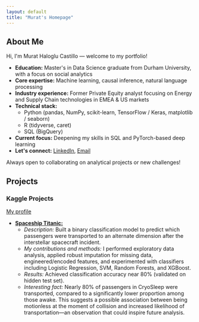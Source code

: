 ```yaml
---
layout: default
title: "Murat's Homepage"
---
```


## About Me
Hi, I'm Murat Haloglu Castillo — welcome to my portfolio!
- **Education:** Master's in Data Science graduate from Durham University, with a focus on social analytics
- **Core expertise:** Machine learning, causal inference, natural language processing
- **Industry experience:** Former Private Equity analyst focusing on Energy and Supply Chain technologies in EMEA & US markets
- **Technical stack:** 
  - Python (pandas, NumPy, scikit-learn, TensorFlow / Keras, matplotlib / seaborn)
  - R (tidyverse, caret)
  - SQL (BigQuery)
- **Current focus:** Deepening my skills in SQL and PyTorch-based deep learning
- **Let's connect:** [LinkedIn](https://www.linkedin.com/in/mhaloglu/), [Email](mailto:m.haloglu@outlook.com)

Always open to collaborating on analytical projects or new challenges!


## Projects

### Kaggle Projects
[My profile](https://www.kaggle.com/murathaloglu) 

- **[Spaceship Titanic:](https://www.kaggle.com/code/murathaloglu/spaceship-titanic-script)**
  - *Description:* Built a binary classification model to predict which passengers were transported to an alternate dimension after the interstellar spacecraft incident.
  - *My contributions and methods:* I performed exploratory data analysis, applied robust imputation for missing data, engineered/encoded features, and experimented with classifiers including Logistic Regression, SVM, Random Forests, and XGBoost.
  - *Results:* Achieved classification accuracy near 80% (validated on hidden test set).
  - *Interesting fact:* Nearly 80% of passengers in CryoSleep were transported, compared to a significantly lower proportion among those awake. This suggests a possible association between being motionless at the moment of collision and increased likelihood of transportation—an observation that could inspire future analysis.
